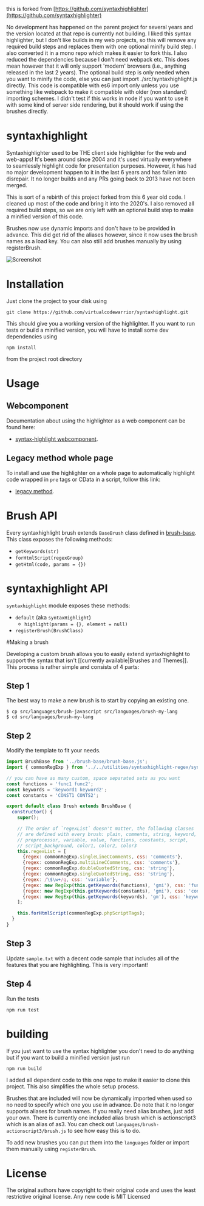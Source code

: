 this is forked from [https://github.com/syntaxhighlighter](https://github.com/syntaxhighlighter)

No development has happened on the parent project for several years and the version located at that repo is currently not building.
I liked this syntax highlighter, but I don't like builds in my web projects, so this will remove any required build steps and replaces them with one optional minify build step.
I also converted it in a mono repo which makes it easier to fork this. 
I also reduced the dependencies because I don't need webpack etc.
This does mean however that it will only support 'modern' browsers (i.e., anything released in the last 2 years).
The optional build step is only needed when you want to minify the code, else you can just import ./src/syntaxhighlight.js directly.
This code is compatible with es6 import only unless you use something like webpack to make it compatible with older (non standard) importing schemes.
I didn't test if this works in node if you want to use it with some kind of server side rendering, but it should work if using the brushes directly. 

# syntaxhighlight

Syntaxhighlighter used to be THE client side highlighter for the web and web-apps! It's been around since 2004 and it's used virtually everywhere to seamlessly highlight code for presentation purposes.
However, it has had no major development happen to it in the last 6 years and has fallen into disrepair. It no longer builds and any PRs going back to 2013 have not been merged.

This is sort of a rebirth of this project forked from this 6 year old code.
I cleaned up most of the code and bring it into the 2020's. 
I also removed all required build steps, so we are only left with an optional build step to make a minified version of this code.

Brushes now use dynamic imports and don't have to be provided in advance. 
This did get rid of the aliases however, since it now uses the brush names as a load key.
You can also still add brushes manually by using registerBrush. 

![Screenshot](screenshot.png)

# Installation
Just clone the project to your disk using
```shell
git clone https://github.com/virtualcodewarrior/syntaxhighlight.git
```
This should give you a working version of the highlighter.
If you want to run tests or build a minified version, you will have to install some dev dependencies using 
```shell
npm install
```
from the project root directory

# Usage

## Webcomponent
Documentation about using the highlighter as a web component can be found here:  
- [syntax-highlight webcomponent](./webcomponent/README.md).

## Legacy method whole page
To install and use the highlighter on a whole page to automatically highlight code wrapped in `pre` tags or CData in a script, follow this link: 
- [legacy method](./legacy.md).

# Brush API
Every syntaxhighlight brush extends `BaseBrush` class defined in [brush-base](https://github.com/virtualcodewarrior/syntaxhighlight/src/languages/brush-base).
This class exposes the following methods:

* `getKeywords(str)`
* `forHtmlScript(regexGroup)`
* `getHtml(code, params = {})`

# syntaxhighlight API

`syntaxhighlight` module exposes these methods:

* `default` (aka `syntaxHighlight`)
    * `highlight(params = {}, element = null)`
* `registerBrush(BrushClass)`

#Making a brush

Developing a custom brush allows you to easily extend syntaxhighlight to support the syntax that isn't [[currently available|Brushes and Themes]]. This process is rather simple and consists of 4 parts:

## Step 1

The best way to make a new brush is to start by copying an existing one.

```
$ cp src/languages/brush-javascript src/languages/brush-my-lang
$ cd src/languages/brush-my-lang
```

## Step 2

Modify the template to fit your needs.

```js
import BrushBase from '../brush-base/brush-base.js';
import { commonRegExp } from '../../utilities/syntaxhighlight-regex/syntaxhighlight-regex.js';

// you can have as many custom, space separated sets as you want
const functions = 'func1 func2';
const keywords = 'keyword1 keyword2';
const constants = 'CONST1 CONTS2';

export default class Brush extends BrushBase {
  constructor() {
    super();

    // The order of `regexList` doesn't matter, the following classes
    // are defined with every brush: plain, comments, string, keyword, 
    // preprocessor, variable, value, functions, constants, script, 
    // script_background, color1, color2, color3
    this.regexList = [
      {regex: commonRegExp.singleLineCComments, css: 'comments'},
      {regex: commonRegExp.multiLineCComments, css: 'comments'},
      {regex: commonRegExp.doubleQuotedString, css: 'string'},
      {regex: commonRegExp.singleQuotedString, css: 'string'},
      {regex: /\$\w+/g, css: 'variable'},
      {regex: new RegExp(this.getKeywords(functions), 'gmi'), css: 'functions'},
      {regex: new RegExp(this.getKeywords(constants), 'gmi'), css: 'constants'},
      {regex: new RegExp(this.getKeywords(keywords), 'gm'), css: 'keyword'}
    ];

    this.forHtmlScript(commonRegExp.phpScriptTags);
  }
}
```

## Step 3

Update `sample.txt` with a decent code sample that includes all of the features that you are highlighting. This is very important!

## Step 4
Run the tests
```shell
npm run test
```

# building
If you just want to use the syntax highlighter you don't need to do anything but if you want to build a minified version
just run
```shell
npm run build
```
I added all dependent code to this one repo to make it easier to clone this project.
This also simplifies the whole setup process.

Brushes that are included will now be dynamically imported when used so no need to specify which one you use in advance. Do note that
it no longer supports aliases for brush names. If you really need alias brushes, just add your own.
There is currently one included alias brush which is actionscript3 which is an alias of as3. You can check out `languages/brush-actionscript3/brush.js` to see how easy this is to do.

To add new brushes you can put them into the `languages` folder or import them manually using
`registerBrush`.

# License
The original authors have copyright to their original code and uses the least restrictive original license. 
Any new code is MIT Licensed

